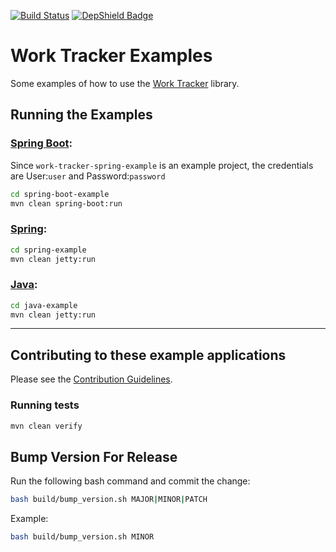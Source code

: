 [![Build Status](https://travis-ci.org/JohnDeere/work-tracker-examples.svg?branch=master)](https://travis-ci.org/JohnDeere/work-tracker-examples)
[![DepShield Badge](https://depshield.sonatype.org/badges/JohnDeere/work-tracker-examples/depshield.svg)](https://depshield.github.io)

# Work Tracker Examples
Some examples of how to use the [Work Tracker](https://github.com/JohnDeere/work-tracker) library.

## Running the Examples
### [Spring Boot](./spring-boot-example):

Since `work-tracker-spring-example` is an example project, the credentials are User:`user` and Password:`password`
```bash
cd spring-boot-example
mvn clean spring-boot:run
```

### [Spring](./spring-example):

```bash
cd spring-example
mvn clean jetty:run
```

### [Java](./java-example):

```bash
cd java-example
mvn clean jetty:run
```

---

## Contributing to these example applications
Please see the [Contribution Guidelines](./.github/CONTRIBUTING.md).

### Running tests
```bash
mvn clean verify
```

## Bump Version For Release
Run the following bash command and commit the change:
```bash
bash build/bump_version.sh MAJOR|MINOR|PATCH
```   

Example:
```bash
bash build/bump_version.sh MINOR
```
